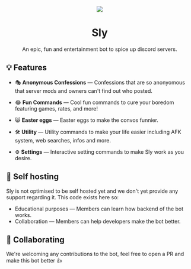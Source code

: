 <div align="center">
  <img src="https://cdn.discordapp.com/app-icons/860795354136182794/181518ebe4fbe57bc6ed8cab7246194e.png?size=256">
  <h1>Sly</h1>
  <p>An epic, fun and entertainment bot to spice up discord servers.</p>
</div>

## 💡 Features
- 🎭 **Anonymous Confessions** — Confessions that are so anonyomous that server mods and owners can't find out who posted.

- 😂 **Fun Commands** — Cool fun commands to cure your boredom featuring games, rates, and more!

- 😸 **Easter eggs** — Easter eggs to make the convos funnier.

- 🛠️ **Utility** — Utility commands to make your life easier including AFK system, web searches, infos and more.

- ⚙️ **Settings** — Interactive setting commands to make Sly work as you desire.

## 🔌 Self hosting
Sly is not optimised to be self hosted yet and we don't yet provide any support regarding it. This code exists here so:
- Educational purposes — Members can learn how backend of the bot works.
- Collaboration — Members can help developers make the bot better. 

## 👐 Collaborating
We're welcoming any contributions to the bot, feel free to open a PR and make this bot better 👍

